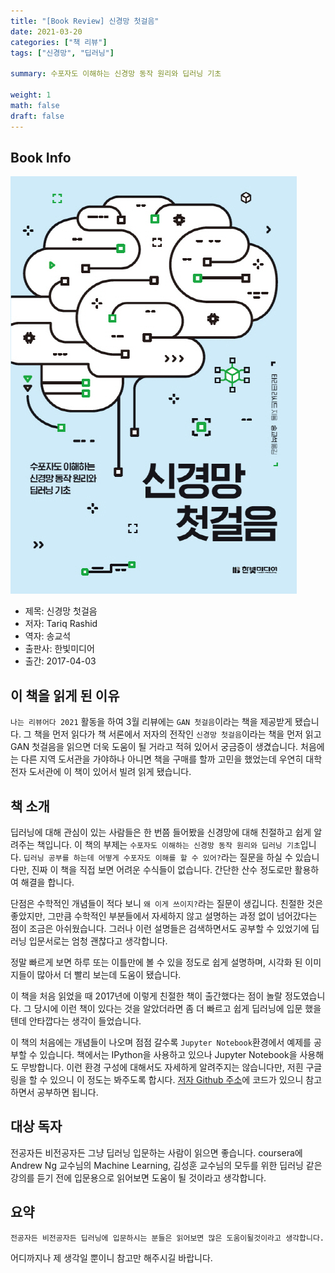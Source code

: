 ```yaml
---  
title: "[Book Review] 신경망 첫걸음"  
date: 2021-03-20
categories: ["책 리뷰"]  
tags: ["신경망", "딥러닝"]

summary: 수포자도 이해하는 신경망 동작 원리와 딥러닝 기초

weight: 1
math: false
draft: false
---  
```


## Book Info

[![책](../assets/review/Make-your-own-neural-network.jpg)](http://www.kyobobook.co.kr/product/detailViewKor.laf?ejkGb=KOR&mallGb=KOR&barcode=9788968483509&orderClick=LEa&Kc=)

- 제목: 신경망 첫걸음
- 저자: Tariq Rashid
- 역자: 송교석
- 출판사: 한빛미디어
- 출간: 2017-04-03

## 이 책을 읽게 된 이유

`나는 리뷰어다 2021` 활동을 하여 3월 리뷰에는 `GAN 첫걸음`이라는 책을 제공받게 됐습니다. 그 책을 먼저 읽다가 책 서론에서 저자의 전작인 `신경망 첫걸음`이라는 책을 먼저 읽고 GAN 첫걸음을 읽으면 더욱 도움이 될 거라고 적혀 있어서 궁금증이 생겼습니다. 처음에는 다른 지역 도서관을 가야하나 아니면 책을 구매를 할까 고민을 했었는데 우연히 대학 전자 도서관에 이 책이 있어서 빌려 읽게 됐습니다. 

## 책 소개

딥러닝에 대해 관심이 있는 사람들은 한 번쯤 들어봤을 신경망에 대해 친절하고 쉽게 알려주는 책입니다. 이 책의 부제는 `수포자도 이해하는 신경망 동작 원리와 딥러닝 기초`입니다. `딥러닝 공부를 하는데 어떻게 수포자도 이해를 할 수 있어?`라는 질문을 하실 수 있습니다만, 진짜 이 책을 직접 보면 어려운 수식들이 없습니다. 간단한 산수 정도로만 활용하여 해결을 합니다.

단점은 수학적인 개념들이 적다 보니 `왜 이게 쓰이지?`라는 질문이 생깁니다. 친절한 것은 좋았지만, 그만큼 수학적인 부분들에서 자세하지 않고 설명하는 과정 없이 넘어갔다는 점이 조금은 아쉬웠습니다. 그러나 이런 설명들은 검색하면서도 공부할 수 있었기에 딥러닝 입문서로는 엄청 괜찮다고 생각합니다. 

정말 빠르게 보면 하루 또는 이틀만에 볼 수 있을 정도로 쉽게 설명하며, 시각화 된 이미지들이 많아서 더 빨리 보는데 도움이 됐습니다. 

이 책을 처음 읽었을 때 2017년에 이렇게 친절한 책이 출간했다는 점이 놀랄 정도였습니다. 그 당시에 이런 책이 있다는 것을 알았더라면 좀 더 빠르고 쉽게 딥러닝에 입문 했을텐데 안타깝다는 생각이 들었습니다.

이 책의 처음에는 개념들이 나오며 점점 갈수록 `Jupyter Notebook`환경에서 예제를 공부할 수 있습니다. 책에서는 IPython을 사용하고 있으나 Jupyter Notebook을 사용해도 무방합니다. 이런 환경 구성에 대해서도 자세하게 알려주지는 않습니다만, 저흰 구글링을 할 수 있으니 이 정도는 봐주도록 합시다. [저자 Github 주소](https://github.com/makeyourownneuralnetwork)에 코드가 있으니 참고하면서 공부하면 됩니다.

## 대상 독자

전공자든 비전공자든 그냥 딥러닝 입문하는 사람이 읽으면 좋습니다. coursera에 Andrew Ng 교수님의 Machine Learning, 김성훈 교수님의 모두를 위한 딥러닝 같은 강의를 듣기 전에 입문용으로 읽어보면 도움이 될 것이라고 생각합니다.

## 요약

`전공자든 비전공자든 딥러닝에 입문하시는 분들은 읽어보면 많은 도움이될것이라고 생각합니다.`

어디까지나 제 생각일 뿐이니 참고만 해주시길 바랍니다.